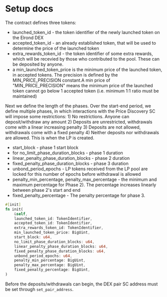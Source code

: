 # Setup docs

The contract defines three tokens:
- launched_token_id - the token identifier of the newly launched token on the Elrond DEX
- accepted_token_id - an already established token, that will be used to determine the price of the launched token
- extra_rewards_token_id - the token identifier of some extra rewards, which will be recevied by those who contributed to the pool. These can be deposited by anyone.
- a min_launched_token_price is the minimum price of the launched token, in accepted tokens. The precision is defined by the MIN_PRICE_PRECISION constant.A min price of "MIN_PRICE_PRECISION" means the minimum price of the launched token cannot go below 1 accepted token (i.e. minimum 1:1 ratio must be maintained)

Next we define the length of the phases. Over the start-end period, we define multiple phases, 
in which interactions with the Price Discovery SC will impose some restrictions:
    1) No restrictions. Anyone can deposit/withdraw any amount
    2) Deposits are unrestricted, withdrawals come with a linear increasing penalty
    3) Deposits are not allowed, withdrawals come with a fixed penalty
    4) Neither deposits nor withdrawals are allowed. This is when the LP is created.

- start_block - phase 1 start block
- for no_limit_phase_duration_blocks - phase 1 duration
- linear_penalty_phase_duration_blocks - phase 2 duration
- fixed_penalty_phase_duration_blocks - phase 3 duration
- unbond_period_epochs - LP tokens received from the LP pool are locked for this number of epochs
    before withdrawal is allowed
- penalty_min_percentage, penalty_max_percentage - the minimum and maximum percentage for Phase 2).
    The percentage increases linearly between phase 2's start and end
- fixed_penalty_percentage - The penalty percentage for phase 3.

```rust
#[init]
fn init(
    &self,
    launched_token_id: TokenIdentifier,
    accepted_token_id: TokenIdentifier,
    extra_rewards_token_id: TokenIdentifier,
    min_launched_token_price: BigUint,
    start_block: u64,
    no_limit_phase_duration_blocks: u64,
    linear_penalty_phase_duration_blocks: u64,
    fixed_penalty_phase_duration_blocks: u64,
    unbond_period_epochs: u64,
    penalty_min_percentage: BigUint,
    penalty_max_percentage: BigUint,
    fixed_penalty_percentage: BigUint,
)
```

Before the deposits/withdrawals can begin, the DEX pair SC address must be set through `set_pair_address`.
